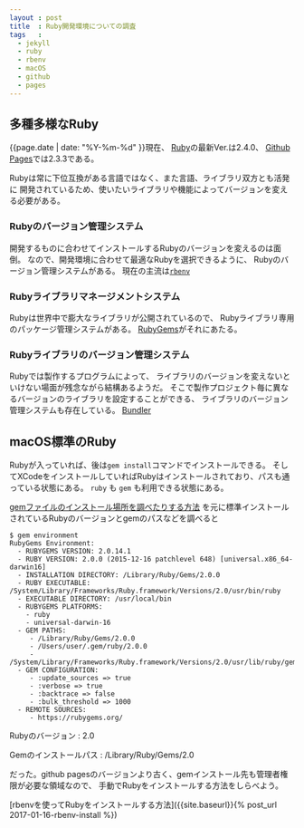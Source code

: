 ```yaml
---
layout : post
title  : Ruby開発環境についての調査
tags   :
  - jekyll
  - ruby
  - rbenv
  - macOS
  - github
  - pages
---
```


## 多種多様なRuby

{{page.date | date: "%Y-%m-%d" }}現在、
[Ruby](https://www.ruby-lang.org/ja/)の最新Ver.は2.4.0、
[Github Pages](https://pages.github.com/versions/)では2.3.3である。

Rubyは常に下位互換がある言語ではなく、また言語、ライブラリ双方とも活発に
開発されているため、使いたいライブラリや機能によってバージョンを変える必要がある。

### Rubyのバージョン管理システム

開発するものに合わせてインストールするRubyのバージョンを変えるのは面倒。
なので、開発環境に合わせて最適なRubyを選択できるように、
Rubyのバージョン管理システムがある。
現在の主流は[`rbenv`](https://github.com/rbenv/rbenv)

### Rubyライブラリマネージメントシステム

Rubyは世界中で膨大なライブラリが公開されているので、
Rubyライブラリ専用のパッケージ管理システムがある。
[RubyGems](https://rubygems.org/)がそれにあたる。

### Rubyライブラリのバージョン管理システム

Rubyでは製作するプログラムによって、
ライブラリのバージョンを変えないといけない場面が残念ながら結構あるようだ。
そこで製作プロジェクト毎に異なるバージョンのライブラリを設定することができる、
ライブラリのバージョン管理システムも存在している。
[Bundler](http://bundler.io/)

## macOS標準のRuby

Rubyが入っていれば、後は`gem install`コマンドでインストールできる。
そしてXCodeをインストールしていればRubyはインストールされており、パスも通っている状態にある。
`ruby` も `gem` も利用できる状態にある。

[gemファイルのインストール場所を調べたりする方法](http://qiita.com/ironsand/items/41aaba896954d56484a4)
を元に標準インストールされているRubyのバージョンとgemのパスなどを調べると

```
$ gem environment
RubyGems Environment:
  - RUBYGEMS VERSION: 2.0.14.1
  - RUBY VERSION: 2.0.0 (2015-12-16 patchlevel 648) [universal.x86_64-darwin16]
  - INSTALLATION DIRECTORY: /Library/Ruby/Gems/2.0.0
  - RUBY EXECUTABLE: /System/Library/Frameworks/Ruby.framework/Versions/2.0/usr/bin/ruby
  - EXECUTABLE DIRECTORY: /usr/local/bin
  - RUBYGEMS PLATFORMS:
    - ruby
    - universal-darwin-16
  - GEM PATHS:
     - /Library/Ruby/Gems/2.0.0
     - /Users/user/.gem/ruby/2.0.0
     - /System/Library/Frameworks/Ruby.framework/Versions/2.0/usr/lib/ruby/gems/2.0.0
  - GEM CONFIGURATION:
     - :update_sources => true
     - :verbose => true
     - :backtrace => false
     - :bulk_threshold => 1000
  - REMOTE SOURCES:
     - https://rubygems.org/
```

Rubyのバージョン
: 2.0

Gemのインストールパス
: /Library/Ruby/Gems/2.0

だった。github pagesのバージョンより古く、gemインストール先も管理者権限が必要な領域なので、
手動でRubyをインストールする方法をしらべよう。

[rbenvを使ってRubyをインストールする方法]({{site.baseurl}}{% post_url 2017-01-16-rbenv-install %})


